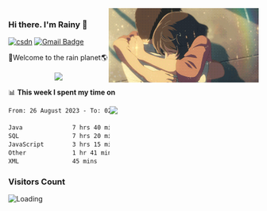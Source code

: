<img  align='right' height="150" src="https://github.com/LikeRainDay/LikeRainDay/blob/master/pic/img_rain_1.gif?raw=true">



### Hi there. I'm Rainy :lemon:

[![csdn](https://img.shields.io/badge/-csdn-c14438?style=flat-square&logo=c&logoColor=white)](https://blog.csdn.net/qq_15807167)
[![Gmail Badge](https://img.shields.io/badge/-gmail-c14438?style=flat-square&logo=Gmail&logoColor=white&link=mailto:houshuai0816@gmail.com)](mailto:houshuai0816@gmail.com)

🚀Welcome to the rain planet🌎

<center>
<img align='center'  src="https://source.unsplash.com/user/rainyhehe/likes">
</center>

📊 **This week I spent my time on**

<img align='right'   width="300" src="https://github-readme-stats.vercel.app/api?username=LikeRainDay&show_icons=true&title_color=fff&icon_color=79ff97&text_color=9f9f9f&bg_color=151515&count_private=true">

<!--START_SECTION:waka-->

```txt
From: 26 August 2023 - To: 02 September 2023

Java              7 hrs 40 mins   ████████▓░░░░░░░░░░░░░░░░   34.84 %
SQL               7 hrs 20 mins   ████████▒░░░░░░░░░░░░░░░░   33.35 %
JavaScript        3 hrs 15 mins   ███▓░░░░░░░░░░░░░░░░░░░░░   14.78 %
Other             1 hr 41 mins    ██░░░░░░░░░░░░░░░░░░░░░░░   07.71 %
XML               45 mins         █░░░░░░░░░░░░░░░░░░░░░░░░   03.45 %
```

<!--END_SECTION:waka-->

### Visitors Count
<img align="left" src = "https://profile-counter.glitch.me/LikeRainDay/count.svg" alt ="Loading">
